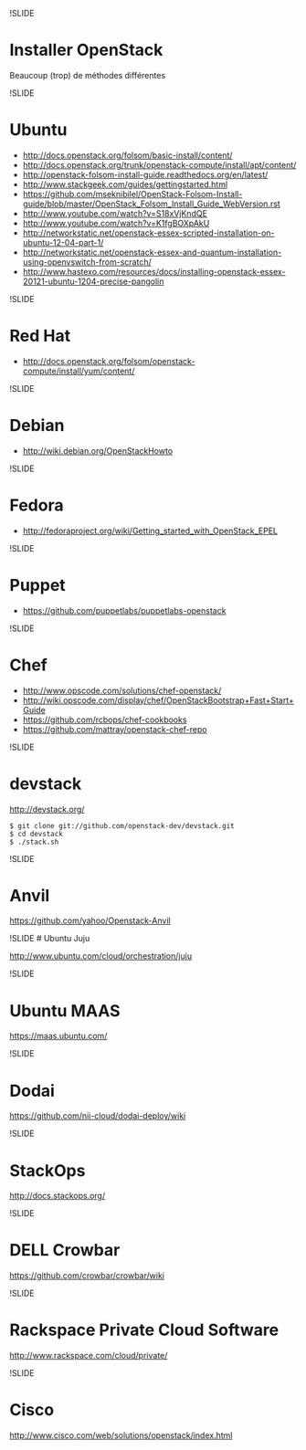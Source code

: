 !SLIDE
# Installer OpenStack

Beaucoup (trop) de méthodes différentes

!SLIDE
# Ubuntu

* http://docs.openstack.org/folsom/basic-install/content/
* http://docs.openstack.org/trunk/openstack-compute/install/apt/content/
* http://openstack-folsom-install-guide.readthedocs.org/en/latest/
* http://www.stackgeek.com/guides/gettingstarted.html
* https://github.com/mseknibilel/OpenStack-Folsom-Install-guide/blob/master/OpenStack_Folsom_Install_Guide_WebVersion.rst
* http://www.youtube.com/watch?v=S18xVjKndQE
* http://www.youtube.com/watch?v=K1fgBOXpAkU
* http://networkstatic.net/openstack-essex-scripted-installation-on-ubuntu-12-04-part-1/
* http://networkstatic.net/openstack-essex-and-quantum-installation-using-openvswitch-from-scratch/
* http://www.hastexo.com/resources/docs/installing-openstack-essex-20121-ubuntu-1204-precise-pangolin

!SLIDE
# Red Hat

* http://docs.openstack.org/folsom/openstack-compute/install/yum/content/

!SLIDE
# Debian

* http://wiki.debian.org/OpenStackHowto

!SLIDE
# Fedora

* http://fedoraproject.org/wiki/Getting_started_with_OpenStack_EPEL

!SLIDE
# Puppet

* https://github.com/puppetlabs/puppetlabs-openstack

!SLIDE
# Chef

* http://www.opscode.com/solutions/chef-openstack/
* http://wiki.opscode.com/display/chef/OpenStackBootstrap+Fast+Start+Guide
* https://github.com/rcbops/chef-cookbooks
* https://github.com/mattray/openstack-chef-repo

!SLIDE
# devstack

http://devstack.org/

```
$ git clone git://github.com/openstack-dev/devstack.git
$ cd devstack
$ ./stack.sh
```

!SLIDE
# Anvil

https://github.com/yahoo/Openstack-Anvil

!SLIDE
# Ubuntu Juju

http://www.ubuntu.com/cloud/orchestration/juju

!SLIDE
# Ubuntu MAAS

https://maas.ubuntu.com/

!SLIDE
# Dodai

https://github.com/nii-cloud/dodai-deploy/wiki

!SLIDE
# StackOps

http://docs.stackops.org/

!SLIDE
# DELL Crowbar

https://github.com/crowbar/crowbar/wiki

!SLIDE
# Rackspace Private Cloud Software

http://www.rackspace.com/cloud/private/

!SLIDE
# Cisco

http://www.cisco.com/web/solutions/openstack/index.html
